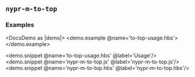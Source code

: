 ## `nypr-m-to-top`

### Examples

<DocsDemo as |demo|>
  <demo.example @name='to-top-usage.hbs'>
    <NyprMToTop/>
  </demo.example>

  <demo.snippet @name='to-top-usage.hbs' @label='Usage'/>
  <demo.snippet @name='nypr-m-to-top.js' @label='nypr-m-to-top.js'/>
  <demo.snippet @name='nypr-m-to-top.hbs' @label='nypr-m-to-top.hbs'/>
</DocsDemo>
